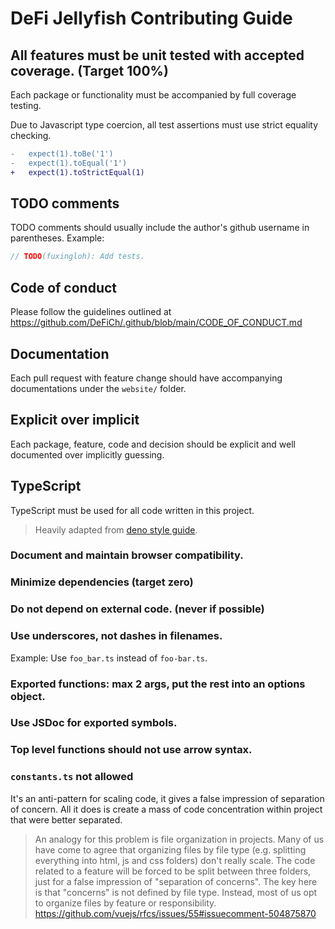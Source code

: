# DeFi Jellyfish Contributing Guide

## All features must be unit tested with accepted coverage. (Target 100%)

Each package or functionality must be accompanied by full coverage testing.

Due to Javascript type coercion, all test assertions must use strict equality checking.

```diff
-   expect(1).toBe('1')
-   expect(1).toEqual('1')
+   expect(1).toStrictEqual(1)
```

## TODO comments

TODO comments should usually include the author's github username in parentheses. Example:

```ts
// TODO(fuxingloh): Add tests.
```

## Code of conduct

Please follow the guidelines outlined at https://github.com/DeFiCh/.github/blob/main/CODE_OF_CONDUCT.md

## Documentation

Each pull request with feature change should have accompanying documentations under the `website/` folder.

## Explicit over implicit

Each package, feature, code and decision should be explicit and well documented over implicitly guessing.

## TypeScript

TypeScript must be used for all code written in this project.

> Heavily adapted from [deno style guide](https://github.com/denoland/deno/blob/main/docs/contributing/style_guide.md).

### Document and maintain browser compatibility.

### Minimize dependencies (target zero)

### Do not depend on external code. (never if possible)

### Use underscores, not dashes in filenames.

Example: Use `foo_bar.ts` instead of `foo-bar.ts`.

### Exported functions: max 2 args, put the rest into an options object.

### Use JSDoc for exported symbols.

### Top level functions should not use arrow syntax.

### `constants.ts` not allowed

It's an anti-pattern for scaling code, it gives a false impression of separation of concern. All it does is create a
mass of code concentration within project that were better separated.

> An analogy for this problem is file organization in projects. Many of us have come to agree that organizing files by
> file type (e.g. splitting everything into html, js and css folders) don't really scale. The code related to a feature
> will be forced to be split between three folders, just for a false impression of "separation of concerns". The key
> here is that "concerns" is not defined by file type. Instead, most of us opt to organize files by feature or
> responsibility. https://github.com/vuejs/rfcs/issues/55#issuecomment-504875870
